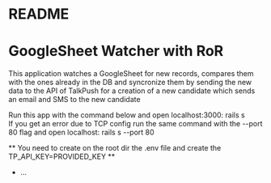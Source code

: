 # README

# GoogleSheet Watcher with RoR
 This application watches a GoogleSheet for new records, compares them with the ones already in the DB and syncronize them 
 by sending the new data to the API of TalkPush for a creation of a new candidate which sends an email and SMS to the new candidate

Run this app with the command below and open localhost:3000:
rails s  
If you get an error due to TCP config run the same command with the --port 80 flag and open localhost:
rails s --port 80

 ** You need to create on the root dir the .env file and create the TP_API_KEY=PROVIDED_KEY **

* ...
